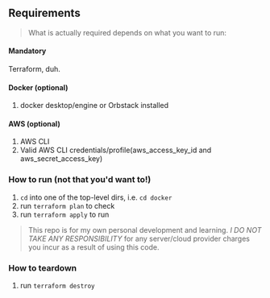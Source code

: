 ## Requirements
> What is actually required depends on what you want to run:

#### Mandatory
Terraform, duh.

#### Docker (optional)
1. docker desktop/engine or Orbstack installed

#### AWS (optional)
1. AWS CLI
1. Valid AWS CLI credentials/profile(aws_access_key_id and aws_secret_access_key)

### How to run (not that you'd want to!)

1. `cd` into one of the top-level dirs, i.e. `cd docker`
1. run `terraform plan` to check
1. run `terraform apply` to run

> This repo is for my own personal development and learning. *I DO NOT TAKE ANY RESPONSIBILITY* for any server/cloud provider charges you incur as a result of using this code.

### How to teardown
1. run `terraform destroy`